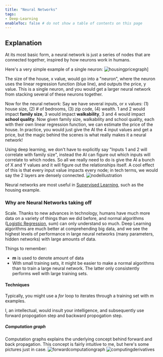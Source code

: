 ```yaml
---
title: "Neural Networks"
tags:
- Deep-Learning
enableToc: false # do not show a table of contents on this page
---
```

## Explanation
At its most basic form, a neural network is just a series of nodes that are connected together, inspired by how neurons work in humans.

Here's a very simple example of a single neuron:
![housingpricegraph](hub/notes/imgs/housingpricegraph.png)]

The size of the house, x value, would go into a "neuron", where the neuron uses the linear regression function (blue line), and outputs the price, y value. This is a single neuron, and you would get a larger neural network from stacking several of these neurons together.

Now for the neural network:
Say we have several inputs, or x values: (1) house size, (2) # of bedrooms, (3) zip code, (4) wealth. 1 and 2 would impact **family size**, 3 would impact **walkability**, 3 and 4 would impact **school quality**. Now given family size, walkability and school quality, each with their own linear regression function, we can estimate the price of the house. In practice, you would just give the AI the 4 input values and get a price, but the magic behind the scenes is what really makes it a neural network!

Using deep learning, we don't have to explicitly say "Inputs 1 and 2 will correlate with family size", instead the AI can figure out which inputs will correlate to which nodes. So all we really need to do is give the AI a bunch of X and Y values and it will figure out the relationships itself. A cool effect of this is that every input value impacts every node; in tech terms, we would say the 2 layers are densely connected.
![nodeillustration](hub/notes/imgs/nodeillustration.png)

Neural networks are most useful in [Supervised Learning](notes/Supervised%20Learning.md), such as the housing example.

### Why are Neural Networks taking off
Scale. Thanks to new advances in technology, humans have much more data on a variety of things than we did before, and normal algorithms ([Logistic Regression](notes/Logistic%20Regression.md), sum) can only understand so much. Deep Learning algorithms are much better at comprehending big data, and we see the highest levels of performance in large neural networks (many parameters, hidden networks) with large amounts of data.

Things to remember:
- **m** is used to denote amount of data
- With small training sets, it might be easier to make a normal algorithms than to train a large neural network. The latter only consistently performs well with large training sets.

#### Techniques
Typically, you might use a *for* loop to iterates through a training set with m examples. 

I, an intellectual, would insult your intelligence, and subsequently use forward propogation step and backward propogation step.
##### Computation graph
Computation graphs explains the underlying concept behind forward and back propagation. This concept is fairly intuitive to me, but here's some pictures just in case. 
![forwardcomputationgraph](hub/notes/imgs/forwardcomputationgraph.png)
![computingderivatives](hub/notes/imgs/computingderivatives.png)
